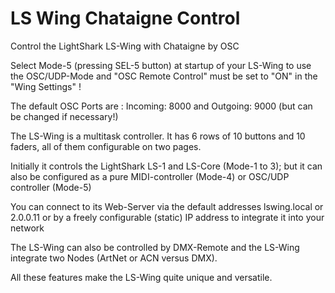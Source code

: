 # LS Wing Chataigne Control
Control the LightShark LS-Wing with Chataigne by OSC

Select Mode-5 (pressing SEL-5 button) at startup of your LS-Wing to use the OSC/UDP-Mode
and "OSC Remote Control" must be set to "ON" in the "Wing Settings" !

The default OSC Ports are :
Incoming: 8000 and Outgoing: 9000 (but can be changed if necessary!)

The LS-Wing is a multitask controller. It has 6 rows of 10 buttons and 10 faders, all of them configurable on two pages.

Initially it controls the LightShark LS-1 and LS-Core (Mode-1 to 3); but it can also be configured as a pure MIDI-controller (Mode-4) or OSC/UDP controller (Mode-5)

You can connect to its Web-Server via the default addresses lswing.local or 2.0.0.11 or by a freely configurable (static) IP address to integrate it into your network

The LS-Wing can also be controlled by DMX-Remote and the LS-Wing integrate two Nodes (ArtNet or ACN versus DMX).

All these features make the LS-Wing quite unique and versatile.  
